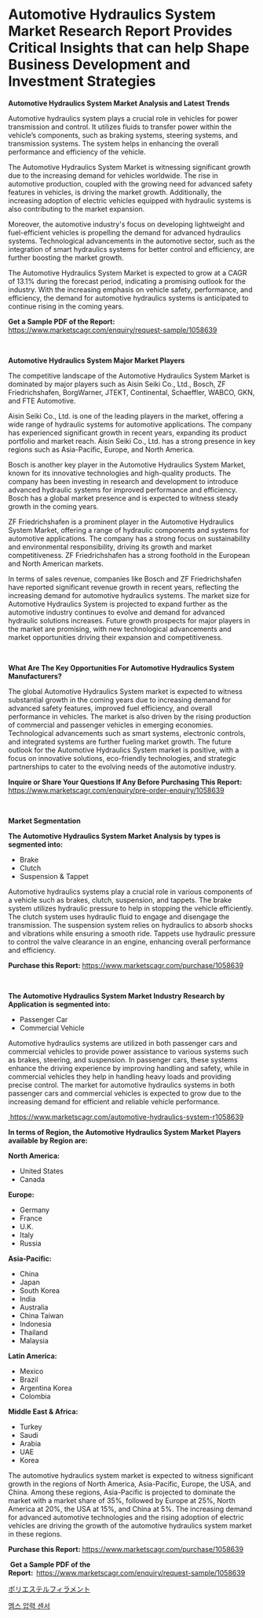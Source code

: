 <p><h1>Automotive Hydraulics System Market Research Report Provides Critical Insights that can help Shape Business Development and Investment Strategies</h1></p><p><strong>Automotive Hydraulics System Market Analysis and Latest Trends</strong></p>
<p><p>Automotive hydraulics system plays a crucial role in vehicles for power transmission and control. It utilizes fluids to transfer power within the vehicle’s components, such as braking systems, steering systems, and transmission systems. The system helps in enhancing the overall performance and efficiency of the vehicle.</p><p>The Automotive Hydraulics System Market is witnessing significant growth due to the increasing demand for vehicles worldwide. The rise in automotive production, coupled with the growing need for advanced safety features in vehicles, is driving the market growth. Additionally, the increasing adoption of electric vehicles equipped with hydraulic systems is also contributing to the market expansion.</p><p>Moreover, the automotive industry's focus on developing lightweight and fuel-efficient vehicles is propelling the demand for advanced hydraulics systems. Technological advancements in the automotive sector, such as the integration of smart hydraulics systems for better control and efficiency, are further boosting the market growth.</p><p>The Automotive Hydraulics System Market is expected to grow at a CAGR of 13.1% during the forecast period, indicating a promising outlook for the industry. With the increasing emphasis on vehicle safety, performance, and efficiency, the demand for automotive hydraulics systems is anticipated to continue rising in the coming years.</p></p>
<p><strong>Get a Sample PDF of the Report:&nbsp;</strong> <a href="https://www.marketscagr.com/enquiry/request-sample/1058639">https://www.marketscagr.com/enquiry/request-sample/1058639</a></p>
<p>&nbsp;</p>
<p><strong>Automotive Hydraulics System Major Market Players</strong></p>
<p><p>The competitive landscape of the Automotive Hydraulics System Market is dominated by major players such as Aisin Seiki Co., Ltd., Bosch, ZF Friedrichshafen, BorgWarner, JTEKT, Continental, Schaeffler, WABCO, GKN, and FTE Automotive.</p><p>Aisin Seiki Co., Ltd. is one of the leading players in the market, offering a wide range of hydraulic systems for automotive applications. The company has experienced significant growth in recent years, expanding its product portfolio and market reach. Aisin Seiki Co., Ltd. has a strong presence in key regions such as Asia-Pacific, Europe, and North America.</p><p>Bosch is another key player in the Automotive Hydraulics System Market, known for its innovative technologies and high-quality products. The company has been investing in research and development to introduce advanced hydraulic systems for improved performance and efficiency. Bosch has a global market presence and is expected to witness steady growth in the coming years.</p><p>ZF Friedrichshafen is a prominent player in the Automotive Hydraulics System Market, offering a range of hydraulic components and systems for automotive applications. The company has a strong focus on sustainability and environmental responsibility, driving its growth and market competitiveness. ZF Friedrichshafen has a strong foothold in the European and North American markets.</p><p>In terms of sales revenue, companies like Bosch and ZF Friedrichshafen have reported significant revenue growth in recent years, reflecting the increasing demand for automotive hydraulics systems. The market size for Automotive Hydraulics System is projected to expand further as the automotive industry continues to evolve and demand for advanced hydraulic solutions increases. Future growth prospects for major players in the market are promising, with new technological advancements and market opportunities driving their expansion and competitiveness.</p></p>
<p>&nbsp;</p>
<p><strong>What Are The Key Opportunities For Automotive Hydraulics System Manufacturers?</strong></p>
<p><p>The global Automotive Hydraulics System market is expected to witness substantial growth in the coming years due to increasing demand for advanced safety features, improved fuel efficiency, and overall performance in vehicles. The market is also driven by the rising production of commercial and passenger vehicles in emerging economies. Technological advancements such as smart systems, electronic controls, and integrated systems are further fueling market growth. The future outlook for the Automotive Hydraulics System market is positive, with a focus on innovative solutions, eco-friendly technologies, and strategic partnerships to cater to the evolving needs of the automotive industry.</p></p>
<p><strong>Inquire or Share Your Questions If Any Before Purchasing This Report:</strong> <a href="https://www.marketscagr.com/enquiry/pre-order-enquiry/1058639">https://www.marketscagr.com/enquiry/pre-order-enquiry/1058639</a></p>
<p>&nbsp;</p>
<p><strong>Market Segmentation</strong></p>
<p><strong>The Automotive Hydraulics System Market Analysis by types is segmented into:</strong></p>
<p><ul><li>Brake</li><li>Clutch</li><li>Suspension & Tappet</li></ul></p>
<p><p>Automotive hydraulics systems play a crucial role in various components of a vehicle such as brakes, clutch, suspension, and tappets. The brake system utilizes hydraulic pressure to help in stopping the vehicle efficiently. The clutch system uses hydraulic fluid to engage and disengage the transmission. The suspension system relies on hydraulics to absorb shocks and vibrations while ensuring a smooth ride. Tappets use hydraulic pressure to control the valve clearance in an engine, enhancing overall performance and efficiency.</p></p>
<p><strong>Purchase this Report:&nbsp;</strong><a href="https://www.marketscagr.com/purchase/1058639">https://www.marketscagr.com/purchase/1058639</a></p>
<p>&nbsp;</p>
<p><strong>The Automotive Hydraulics System Market Industry Research by Application is segmented into:</strong></p>
<p><ul><li>Passenger Car</li><li>Commercial Vehicle</li></ul></p>
<p><p>Automotive hydraulics systems are utilized in both passenger cars and commercial vehicles to provide power assistance to various systems such as brakes, steering, and suspension. In passenger cars, these systems enhance the driving experience by improving handling and safety, while in commercial vehicles they help in handling heavy loads and providing precise control. The market for automotive hydraulics systems in both passenger cars and commercial vehicles is expected to grow due to the increasing demand for efficient and reliable vehicle performance.</p></p>
<p><a href="https://www.marketscagr.com/automotive-hydraulics-system-r1058639">&nbsp;https://www.marketscagr.com/automotive-hydraulics-system-r1058639</a></p>
<p><strong>In terms of Region, the Automotive Hydraulics System Market Players available by Region are:</strong></p>
<p>
    <p> <strong> North America: </strong>
        <ul>
            <li>United States</li>
            <li>Canada</li>
        </ul>
        </p> 
    <p> <strong> Europe: </strong>
        <ul>
            <li>Germany</li>
            <li>France</li>
            <li>U.K.</li>
            <li>Italy</li>
            <li>Russia</li>
        </ul>
        </p> 
    <p> <strong> Asia-Pacific: </strong>
        <ul>
            <li>China</li>
            <li>Japan</li>
            <li>South Korea</li>
            <li>India</li>
            <li>Australia</li>
            <li>China Taiwan</li>
            <li>Indonesia</li>
            <li>Thailand</li>
            <li>Malaysia</li>
        </ul>
        </p> 
    <p> <strong> Latin America: </strong>
        <ul>
            <li>Mexico</li>
            <li>Brazil</li>
            <li>Argentina Korea</li>
            <li>Colombia</li>
        </ul>
        </p> 
    <p> <strong> Middle East & Africa: </strong>
        <ul>
            <li>Turkey</li>
            <li>Saudi</li>
            <li>Arabia</li>
            <li>UAE</li>
            <li>Korea</li>
        </ul>
    </p>
    </p>
<p><p>The automotive hydraulics system market is expected to witness significant growth in the regions of North America, Asia-Pacific, Europe, the USA, and China. Among these regions, Asia-Pacific is projected to dominate the market with a market share of 35%, followed by Europe at 25%, North America at 20%, the USA at 15%, and China at 5%. The increasing demand for advanced automotive technologies and the rising adoption of electric vehicles are driving the growth of the automotive hydraulics system market in these regions.</p></p>
<p><strong>Purchase this Report: </strong><a href="https://www.marketscagr.com/purchase/1058639">https://www.marketscagr.com/purchase/1058639</a></p>
<p>&nbsp;<strong>Get a Sample PDF of the Report:&nbsp;&nbsp;</strong><a href="https://www.marketscagr.com/enquiry/request-sample/1058639">https://www.marketscagr.com/enquiry/request-sample/1058639</a></p>
<p><strong></strong></p>
<p><p><a href="https://github.com/pepo3k/Market-Research-Report-List-2/blob/main/4024676721.md">ポリエステルフィラメント</a></p><p><a href="https://github.com/vss5505pa7z1p/Market-Research-Report-List-3/blob/main/13322604337.md">멤스 압력 센서</a></p></p>